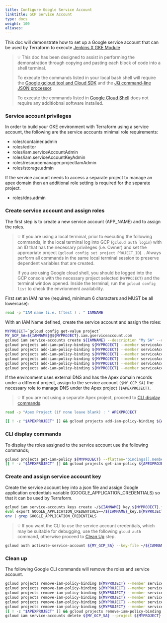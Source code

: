 ```yaml
---
title: Configure Google Service Account
linktitle: GCP Service Account
type: docs
weight: 100
aliases:
---
```


This doc will demonstrate how to set up a Google service account that can be used by Terraform to execute [Jenkins X GKE Module](https://github.com/jenkins-x/terraform-google-jx#jenkins-x-gke-module)

> 💡 This doc has been designed to assist in performing the demonstration through copying and pasting each block of code into a shell terminal.<br>
>
> To execute the commands listed in your local bash shell will require the [Google gcloud tool and Cloud SDK](https://cloud.google.com/sdk/gcloud/#the_and) and the [JQ command-line JSON processor](https://stedolan.github.io/jq/).<br>
>
> To execute the commands listed in [Google Cloud Shell](https://cloud.google.com/shell/) does not require any additiobnal software installed.

### Service account privileges
In order to build your GKE environment with Terraform using a service account, the following are the service accounts minimal role requirements:
* roles/container.admin
* roles/editor
* roles/iam.serviceAccountAdmin
* roles/iam.serviceAccountKeyAdmin
* roles/resourcemanager.projectIamAdmin
* roles/storage.admin

If the service account needs to access a separate project to manage an apex domain then an additional role setting is required for the separate project.
* roles/dns.admin

### Create service account and assign roles
The first step is to create a new service account (APP_NAME) and to assign the roles.
> 💡  If you are using a local terminal, prior to executing the following commands, in the local terminal log into GCP (`gcloud auth login`) with an ID that has the necessary privileges (i.e. Owner) and set the appropriate project (`gcloud config set project PROJECT_ID`). .
> Always perform all commands in the same local terminal session to preserve dependent variables that are created.
>
> If you are using Google cloud shell, you should be logged into the GCP console with the necessary project selected (`MYPROJECT`) and the terminal window opened. Inside the terminal, run the `gcloud config list` to check the envrionment availability. 

First set an IAM name (required, minimum 6 characters  and MUST be all lowercase):
```bash
read -p "IAM name (i.e. tftest ) : " IAMNAME
```
With an IAM Name defined, create the service account and assign the roles:
``` bash
MYPROJECT=`gcloud config get-value project`
MY_GCP_SA=${IAMNAME}@${MYPROJECT}.iam.gserviceaccount.com
gcloud iam service-accounts create ${IAMNAME} --description "My SA" --display-name "${IAMNAME}" --project ${MYPROJECT} 
gcloud projects add-iam-policy-binding ${MYPROJECT} --member serviceAccount:${MY_GCP_SA} --role roles/container.admin 
gcloud projects add-iam-policy-binding ${MYPROJECT} --member serviceAccount:${MY_GCP_SA} --role roles/storage.admin 
gcloud projects add-iam-policy-binding ${MYPROJECT} --member serviceAccount:${MY_GCP_SA} --role roles/editor 
gcloud projects add-iam-policy-binding ${MYPROJECT} --member serviceAccount:${MY_GCP_SA} --role roles/resourcemanager.projectIamAdmin 
gcloud projects add-iam-policy-binding ${MYPROJECT} --member serviceAccount:${MY_GCP_SA} --role roles/iam.serviceAccountAdmin 
gcloud projects add-iam-policy-binding ${MYPROJECT} --member serviceAccount:${MY_GCP_SA} --role roles/iam.serviceAccountKeyAdmin 
```
If the environment uses external DNS and has the Apex domain records under a different project, assign to the service account `($MY_GCP_SA)` the necessary role to manage DNS under the Apex project `($APEXPROJECT)`. 
> 💡  If you are not using a separate Apex project, proceed to [CLI display commands](http://localhost:1313/v3/admin/platforms/google/svc_acct/#cli-display-commands).
```bash
read -p "Apex Project (if none leave blank) : " APEXPROJECT
```
``` bash
[[ ! -z "$APEXPROJECT" ]] && gcloud projects add-iam-policy-binding ${APEXPROJECT} --member serviceAccount:${MY_GCP_SA} --role roles/dns.admin || echo "No project"
```
### CLI display commands
To display the roles assigned to the service account use the following commands;
``` bash
gcloud projects get-iam-policy ${MYPROJECT} --flatten="bindings[].members" --format='table(bindings.role)' --filter="bindings.members:${MY_GCP_SA}"
[[ ! -z "$APEXPROJECT" ]] && gcloud projects get-iam-policy ${APEXPROJECT} --flatten="bindings[].members"  --format='table(bindings.role)' --filter="bindings.members:${MY_GCP_SA}"
```
 
### Create and assign service account key
Create the service account key into a json file and assign Google application credentials variable (GOOGLE_APPLICATION_CREDENTIALS) so that it can be used by Terraform.
```bash
gcloud iam service-accounts keys create ~/${IAMNAME}_key.${MYPROJECT}.json --iam-account ${MY_GCP_SA} --project ${MYPROJECT}
eval export GOOGLE_APPLICATION_CREDENTIALS=~/${IAMNAME}_key.${MYPROJECT}.json
env | grep GOOGLE_APPLICATION_CREDENTIALS
```
> 💡 If you want the CLI to use the service account credentials, which may be suitable for debugging, use the following `gloud auth` command, otherwise proceed to [Clean Up](http://localhost:1313/v3/admin/platforms/google/svc_acct/#clean-up) step.
``` bash
gcloud auth activate-service-account ${MY_GCP_SA} --key-file ~/${IAMNAME}_key.${MYPROJECT}.json --project ${MYPROJECT}
```
### Clean up
The following Google CLI commands will remove the roles and service account.
``` bash
gcloud projects remove-iam-policy-binding ${MYPROJECT} --member serviceAccount:${MY_GCP_SA} --role roles/container.admin 
gcloud projects remove-iam-policy-binding ${MYPROJECT} --member serviceAccount:${MY_GCP_SA} --role roles/storage.admin 
gcloud projects remove-iam-policy-binding ${MYPROJECT} --member serviceAccount:${MY_GCP_SA} --role roles/editor 
gcloud projects remove-iam-policy-binding ${MYPROJECT} --member serviceAccount:${MY_GCP_SA} --role roles/resourcemanager.projectIamAdmin 
gcloud projects remove-iam-policy-binding ${MYPROJECT} --member serviceAccount:${MY_GCP_SA} --role roles/iam.serviceAccountAdmin 
gcloud projects remove-iam-policy-binding ${MYPROJECT} --member serviceAccount:${MY_GCP_SA} --role roles/iam.serviceAccountKeyAdmin 
[[ ! -z "$APEXPROJECT" ]] && gcloud projects remove-iam-policy-binding ${APEXPROJECT} --member serviceAccount:${MY_GCP_SA} --role roles/dns.admin 
gcloud iam service-accounts delete ${MY_GCP_SA} --project ${MYPROJECT}
```
